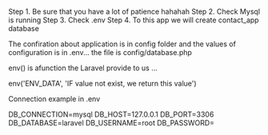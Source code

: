 Step 1. Be sure that you have a lot of patience hahahah
Step 2. Check Mysql is running
Step 3. Check .env
Step 4. To this app we will create contact_app database

The confiration about application is in config folder and the values of configuration is in .env...
the file is config/database.php

env() is afunction the Laravel provide to us ... 

env('ENV_DATA', 'IF value not exist, we return this value')

Connection example in .env

DB_CONNECTION=mysql
DB_HOST=127.0.0.1
DB_PORT=3306
DB_DATABASE=laravel
DB_USERNAME=root
DB_PASSWORD=